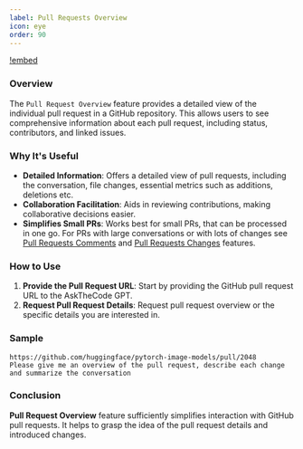 ```yaml
---
label: Pull Requests Overview
icon: eye
order: 90
---
```


[!embed](/resources/usage/pull-requests/overview.mp4)

### Overview

The `Pull Request Overview` feature provides a detailed view of the individual pull request in a GitHub repository. This allows users to see comprehensive information about each pull request, including status, contributors, and linked issues.

### Why It's Useful

- **Detailed Information**: Offers a detailed view of pull requests, including the conversation, file changes, essential metrics such as additions, deletions etc.
- **Collaboration Facilitation**: Aids in reviewing contributions, making collaborative decisions easier.
- **Simplifies Small PRs**: Works best for small PRs, that can be processed in one go. For PRs with large conversations or with lots of changes see [Pull Requests Comments](/features/pull-requests/pullrequest-comments.md) and [Pull Requests Changes](/features/pull-requests/pullrequest-changes.md) features.

### How to Use

1. **Provide the Pull Request URL**: Start by providing the GitHub pull request URL to the AskTheCode GPT.
2. **Request Pull Request Details**: Request pull request overview or the specific details you are interested in.

### Sample

```prompt
https://github.com/huggingface/pytorch-image-models/pull/2048
Please give me an overview of the pull request, describe each change and summarize the conversation
```

### Conclusion

**Pull Request Overview** feature sufficiently simplifies interaction with GitHub pull requests. It helps to grasp the idea of the pull request details and introduced changes.
